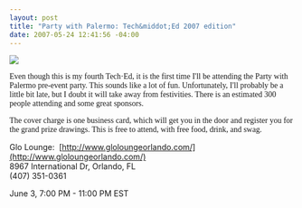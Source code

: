 ```yaml
---
layout: post
title: "Party with Palermo: Tech&middot;Ed 2007 edition"
date: 2007-05-24 12:41:56 -04:00
---
```


<span style="font-family: tahoma">[![](http://farm1.static.flickr.com/206/498762885_26806c75c9_m.jpg)](http://partywith.palermo.cc/)</span>

<span style="font-family: tahoma">Even though this is my fourth Tech·Ed, it is the first time I'll be attending the Party with Palermo pre-event party. This sounds like a lot of fun. Unfortunately, I'll probably be a little bit late, but I doubt it will take away from festivities. <span style="font-family: tahoma">There is an estimated 300 people attending and some great sponsors.</span></span>

<span style="font-family: tahoma">The cover charge is one business card, which will get you in the door and register you for the grand prize drawings. This is free to attend, with free food, drink, and swag.</span>

Glo Lounge:  [http://www.gloloungeorlando.com/](http://www.gloloungeorlando.com/)  
8967 International Dr, Orlando, FL  
(407) 351-0361

June 3, 7:00 PM - 11:00 PM EST
